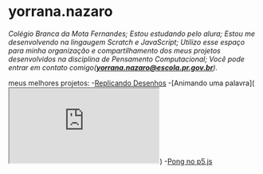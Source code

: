 # yorrana.nazaro
_Colégio Branca da Mota Fernandes;_
_Estou estudando pelo alura;_
_Estou me desenvolvendo na lingaugem Scratch e JavaScript;_
_Utilizo esse espaço para minha organização e compartilhamento dos meus projetos desenvolvidos na disciplina de Pensamento Computacional;_
_Você pode entrar em contato comigo(**yorrana.nazaro@escola.pr.gov.br**)._

meus melhores projetos:
-[Replicando Desenhos](https://scratch.mit.edu/projects/838392112)
-[Animando uma palavra](<iframe src="https://editor.p5js.org/yorrana.nazaro/full/5fZDCUyrG"></iframe>)
-[Pong no p5.js](https://editor.p5js.org/yorrana.nazaro/full/bX0MCsetO)
